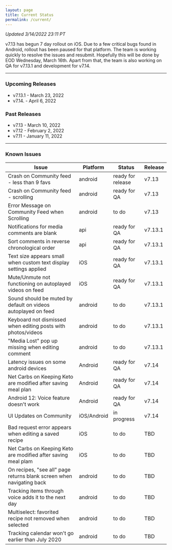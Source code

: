 ```yaml
---
layout: page
title: Current Status
permalink: /current/
---
```


_Updated 3/14/2022 23:11 PT_

v7.13 has begun 7 day rollout on iOS. Due to a few critical bugs found in Android, rollout has been paused for that platform. The team is working quickly to resolve the issues and resubmit. Hopefully this will be done by EOD Wednesday, March 16th. Apart from that, the team is also working on QA for v7.13.1 and development for v7.14. 

***

### Upcoming Releases
- v7.13.1 - March 23, 2022
- v7.14.  - April 6, 2022
 
### Past Releases
- v7.13   - March 10, 2022 
- v7.12   - February 2, 2022
- v7.11   - January 11, 2022

***

### Known Issues

|Issue                          |Platform   | Status    | Release           |
| ---                           | ---       | ---       | ---               |
|Crash on Community feed - less than 9 favs|android|ready for release| v7.13|
|Crash on Community feed - scrolling|android|ready for QA| v7.13|
|Error Message on Community Feed when Scrolling|android|to do| v7.13|
|Notifications for media comments are blank|api|ready for QA| v7.13.1|
|Sort comments in reverse chronological order|api|ready for QA| v7.13.1|
|Text size appears small when custom text display settings applied|iOS|ready for QA| v7.13.1|
|Mute/Unmute not functioning on autoplayed videos on feed|iOS|ready for QA| v7.13.1|
|Sound should be muted by default on videos autoplayed on feed|android|to do| v7.13.1|
|Keyboard not dismissed when editing posts with photos/videos|android|to do| v7.13.1|
|"Media Lost" pop up missing when editing comment|android|to do| v7.13.1|
|Latency issues on some android devices|Android|ready for QA| v7.14|
|Net Carbs on Keeping Keto are modified after saving meal plan|Android|ready for QA| v7.14|
|Android 12: Voice feature doesn't work|Android|ready for QA| v7.14|
|UI Updates on Community|iOS/Android|in progress| v7.14|
|Bad request error appears when editing a saved recipe|iOS|to do| TBD|
|Net Carbs on Keeping Keto are modified after saving meal plam|iOS|to do| TBD|
|On recipes, "see all" page returns blank screen when navigating back |android|to do| TBD|
|Tracking items through voice adds it to the next day |android|to do| TBD|
|Multiselect: favorited recipe not removed when selected |android|to do| TBD|
|Tracking calendar won't go earlier than July 2020 |android|to do| TBD|
